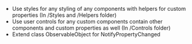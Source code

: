 ﻿- Use styles for any styling of any components with helpers for custom properties (In /Styles and /Helpers folder)
- Use user controls for any custom components contain other components and custom properties as well (In /Controls folder)
- Extend class ObservableObject for NotifyPropertyChanged